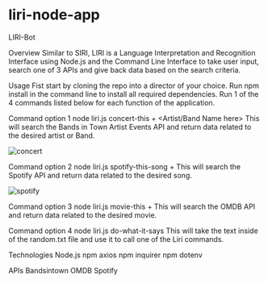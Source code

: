 # liri-node-app
LIRI-Bot

Overview
Similar to SIRI, LIRI is a Language Interpretation and Recognition Interface using Node.js and the Command Line Interface to take user input, search one of 3 APIs and give back data based on the search criteria.

Usage
Fist start by cloning the repo into a director of your choice.
Run npm install in the command line to install all required dependencies.
Run 1 of the 4 commands listed below for each function of the application.

Command option 1 node liri.js concert-this + <Artist/Band Name here> This will search the Bands in Town Artist Events API and return data related to the desired artist or Band. 

![concert](https://user-images.githubusercontent.com/25557837/84585429-9bf5e480-adc4-11ea-86fd-1c8a9b739b7d.PNG)


Command option 2 node liri.js spotify-this-song + <song name here> This will search the Spotify API and return data related to the desired song. 
  
![spotify](https://user-images.githubusercontent.com/25557837/84585457-d2cbfa80-adc4-11ea-8b9c-2f375018ae6e.PNG)


Command option 3 node liri.js movie-this + <movie name here> This will search the OMDB API and return data related to the desired movie. 

Command option 4 node liri.js do-what-it-says This will take the text inside of the random.txt file and use it to call one of the Liri commands.

Technologies
Node.js
npm axios
npm inquirer
npm dotenv

APIs
Bandsintown
OMDB
Spotify

